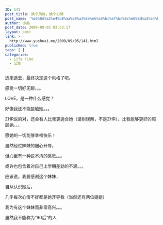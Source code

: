 ```yaml
---
ID: 141
post_title: 换个风格，换个心情
post_name: '%e6%8d%a2%e4%b8%aa%e9%a3%8e%e6%a0%bc%ef%bc%8c%e6%8d%a2%e4%b8%aa%e5%bf%83%e6%83%85'
author: 小奥
post_date: 2009-09-05 03:53:17
layout: post
link: >
  http://www.yushuai.me/2009/09/05/141.html
published: true
tags: [ ]
categories:
  - Life Time
  - 公告
---
```

选来选去，最终决定这个风格了吧。<!--more-->

感觉一切好无聊。。。

LOVE，是一种什么感觉？

好像我还不能接触她。。。

ZHR说的对，还会有人比我更适合她（请别误解，不是ZHR），比我能够更好的照顾她。。。

愿她的一切能够幸福快乐！

虽然经过妹妹的细心开导，

但心里有一种说不清的感觉。。。

或许也包含着对自己上学期差劲的不满。。。

应该说，我要感谢这个妹妹，

自从认识她后，

几乎每次心情不好都是她开导我（当然还有两位姐姐）

我为有这个妹妹而非常高兴。。。

虽然我不能称为“90后”的人